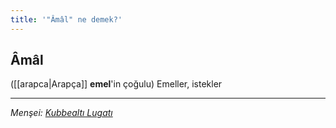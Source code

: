 ```yaml
---
title: '"Âmâl" ne demek?'
---
```


## Âmâl
([[arapca|Arapça]] **emel**'in çoğulu) Emeller, istekler

---
*Menşei: [Kubbealtı Lugatı](https://www.lugatim.com/s/Âmâl)*